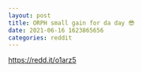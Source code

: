 ```yaml
--- 
layout: post 
title: ORPH small gain for da day 😎 
date: 2021-06-16 1623865656 
categories: reddit 
--- 
```

https://redd.it/o1arz5